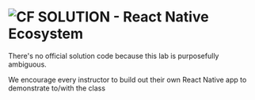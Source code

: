 ![CF](http://i.imgur.com/7v5ASc8.png) SOLUTION - React Native Ecosystem
=======================================================================

There's no official solution code because this lab is purposefully ambiguous. 

We encourage every instructor to build out their own React Native app to demonstrate to/with the class
